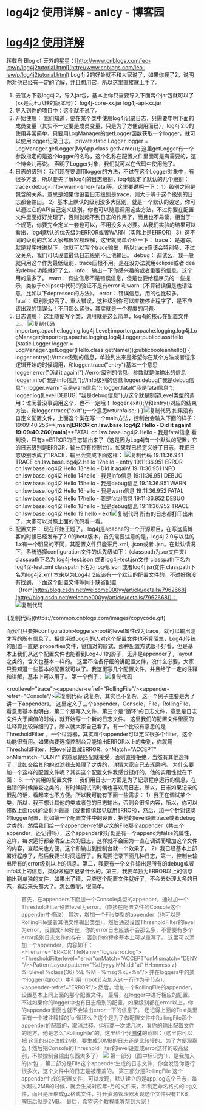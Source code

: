 
# log4j2 使用详解 - anlcy - 博客园






# [log4j2 使用详解](https://www.cnblogs.com/camilla/p/6844610.html)
转载自 Blog of 天外的星星：[http://www.cnblogs.com/leo-lsw/p/log4j2tutorial.html](http://www.cnblogs.com/leo-lsw/p/log4j2tutorial.html)
Log4j 2的好处就不和大家说了，如果你搜了2，说明你对他已经有一定的了解，并且想用它，所以这里直接就上手了。
1. 去官方下载log4j 2，导入jar包，基本上你只需要导入下面两个jar包就可以了(xx是乱七八糟的版本号)：
log4j-core-xx.jar
log4j-api-xx.jar
2. 导入到你的项目中：这个就不说了。
3. 开始使用：
我们知道，要在某个类中使用log4j记录日志，只需要申明下面的成员变量（其实不一定要是成员变量，只是为了方便调用而已），log4j 2.0的使用非常简单，只要用LogManager的getLogger函数获取一个logger，就可以使用logger记录日志。
privatestatic Logger logger = LogManager.getLogger(MyApp.class.getName());
这里getLogger有一个参数指定的是这个logger的名称，这个名称在配置文件里面可是有需要的，这个待会儿再说。
声明了Logger对象，我们就可以在代码中使用他了。
4. 日志的级别：
我们现在要调用logger的方法，不过在这个Logger对象中，有很多方法，所以要先了解log4j的日志级别，log4j规定了默认的几个级别：trace<debug<info<warn<error<fatal等。这里要说明一下：
1）级别之间是包含的关系，意思是如果你设置日志级别是trace，则大于等于这个级别的日志都会输出。
2）基本上默认的级别没多大区别，就是一个默认的设定。你可以通过它的API自己定义级别。你也可以随意调用这些方法，不过你要在配置文件里面好好处理了，否则就起不到日志的作用了，而且也不易读，相当于一个规范，你要完全定义一套也可以，不用没多大必要。从我们实验的结果可以看出，log4j默认的优先级为ERROR或者WARN（实际上是ERROR）
3）这不同的级别的含义大家都很容易理解，这里就简单介绍一下：
trace： 是追踪，就是程序推进以下，你就可以写个trace输出，所以trace应该会特别多，不过没关系，我们可以设置最低日志级别不让他输出。
debug： 调试么，我一般就只用这个作为最低级别，trace压根不用。是在没办法就用eclipse或者idea的debug功能就好了么。
info： 输出一下你感兴趣的或者重要的信息，这个用的最多了。
warn： 有些信息不是错误信息，但是也要给程序员的一些提示，类似于eclipse中代码的验证不是有error 和warn（不算错误但是也请注意，比如以下depressed的方法）。
error： 错误信息。用的也比较多。
fatal： 级别比较高了。重大错误，这种级别你可以直接停止程序了，是不应该出现的错误么！不用那么紧张，其实就是一个程度的问题。
5. 日志调用：
这里随便写个类，调用就是这么简单，log4j的核心在配置文件上。
![复制代码](https://common.cnblogs.com/images/copycode.gif)
importorg.apache.logging.log4j.Level;importorg.apache.logging.log4j.LogManager;importorg.apache.logging.log4j.Logger;publicclassHello {static Logger logger = LogManager.getLogger(Hello.class.getName());publicbooleanhello() {
        logger.entry();//trace级别的信息，单独列出来是希望你在某个方法或者程序逻辑开始的时候调用，和logger.trace("entry")基本一个意思
        logger.error("Did it again!");//error级别的信息，参数就是你输出的信息
        logger.info("我是info信息");//info级别的信息
        logger.debug("我是debug信息");
        logger.warn("我是warn信息");
        logger.fatal("我是fatal信息");
        logger.log(Level.DEBUG, "我是debug信息");//这个就是制定Level类型的调用：谁闲着没事调用这个，也不一定哦！
        logger.exit();//和entry()对应的结束方法，和logger.trace("exit");一个意思returnfalse;
    }
}![复制代码](https://common.cnblogs.com/images/copycode.gif)
如果没有自定义配置文件，上面这个类在写一个main方法，控制台会输入下面的样子：
19:09:40.256**[**main**]**ERROR cn.lsw.base.log4j2.Hello - Did it again!
19:09:40.260**[**main**]**FATAL cn.lsw.base.log4j2.Hello - 我是fatal信息
看到没，只有>=ERROR的日志输出来了（这是因为Log4j有一个默认的配置，它的日志级别是ERROR，输出只有控制台）。如果我已经定义好了日志，我把日志级别改成了TRACE，输出会变成下面这样：
![复制代码](https://common.cnblogs.com/images/copycode.gif)
19:11:36.941 TRACE cn.lsw.base.log4j2.Hello 12hello - entry
19:11:36.951 ERROR cn.lsw.base.log4j2.Hello 13hello - Did it again!
19:11:36.951 INFO  cn.lsw.base.log4j2.Hello 14hello - 我是info信息
19:11:36.951 DEBUG cn.lsw.base.log4j2.Hello 15hello - 我是debug信息
19:11:36.951 WARN  cn.lsw.base.log4j2.Hello 16hello - 我是warn信息
19:11:36.952 FATAL cn.lsw.base.log4j2.Hello 17hello - 我是fatal信息
19:11:36.952 DEBUG cn.lsw.base.log4j2.Hello 18hello - 我是debug信息
19:11:36.952 TRACE cn.lsw.base.log4j2.Hello 19 hello - exit![复制代码](https://common.cnblogs.com/images/copycode.gif)
所有的日志都打印出来了，大家可以对照上面的代码看一看。
6. 配置文件：
现在开始正题了。
log4j是apache的一个开源项目，在写这篇博客的时候已经发布了2.0的beta版本，首先需要注意的是，log4j 2.0与以往的1.x有一个明显的不同，其配置文件只能采用.xml, .json或者 .jsn。在默认情况下，系统选择configuration文件的优先级如下：（classpath为scr文件夹）
classpath下名为 log4j-test.json 或者log4j-test.jsn文件
classpath下名为log4j2-test.xml
classpath下名为 log4j.json 或者log4j.jsn文件
classpath下名为log4j2.xml
本来以为Log4J 2应该有一个默认的配置文件的，不过好像没有找到，下面这个配置文件等同于缺省配置（from[http://blog.csdn.net/welcome000yy/article/details/7962668](http://blog.csdn.net/welcome000yy/article/details/7962668)）：
![复制代码](https://common.cnblogs.com/images/copycode.gif)
<?xml version="1.0" encoding="UTF-8"?><configurationstatus="OFF"><appenders><Consolename="Console"target="SYSTEM_OUT"><PatternLayoutpattern="%d{HH:mm:ss.SSS} [%t] %-5level %logger{36} - %msg%n"/></Console></appenders><loggers><rootlevel="error"><appender-refref="Console"/></root></loggers></configuration>![复制代码](https://common.cnblogs.com/images/copycode.gif)
而我们只要把configuration>loggers>root的level属性改为trace，就可以输出刚才写的所有信息了。相信用过Log4j的人对这个配置文件也不算陌生，Log4J传统的配置一直是.properties文件，键值对的形式，那种配置方式很不好看，但是基本上我们从这个配置文件也能看到Log4J 1的影子，无非是appender了，layout之类的，含义也基本一样的。
这里不准备仔细的讲配置文件，没什么必要，大家只要知道一些基本的配置就可以了。我这里写几个配置文件，并且给了一定的注释和讲解，基本上可以用了。
第一个例子：
![复制代码](https://common.cnblogs.com/images/copycode.gif)
<?xml version="1.0" encoding="UTF-8"?><configurationstatus="OFF"><appenders><Consolename="Console"target="SYSTEM_OUT"><PatternLayoutpattern="%d{yyyy-MM-dd HH:mm:ss.SSS} [%t] %-5level %logger{36} - %msg%n"/></Console></appenders><loggers><!--我们只让这个logger输出trace信息，其他的都是error级别--><!--additivity开启的话，由于这个logger也是满足root的，所以会被打印两遍。
        不过root logger 的level是error，为什么Bar 里面的trace信息也被打印两遍呢--><loggername="cn.lsw.base.log4j2.Hello"level="trace"additivity="false"><appender-refref="Console"/></logger><rootlevel="error"><appender-refref="Console"/></root></loggers></configuration>![复制代码](https://common.cnblogs.com/images/copycode.gif)
先简单介绍一下下面这个配置文件。
1）根节点configuration，然后有两个子节点：appenders和loggers（都是复数，意思就是可以定义很多个appender和logger了）（如果想详细的看一下这个xml的结构，可以去jar包下面去找xsd文件和dtd文件）
2）appenders：这个下面定义的是各个appender，就是输出了，有好多类别，这里也不多说（容易造成理解和解释上的压力，一开始也未必能听懂，等于白讲），先看这个例子，只有一个Console，这些节点可不是随便命名的，Console就是输出控制台的意思。然后就针对这个输出设置一些属性，这里设置了PatternLayout就是输出格式了，基本上是前面时间，线程，级别，logger名称，log信息等，差不多，可以自己去查他们的语法规则。
3）loggers下面会定义许多个logger，这些logger通过name进行区分，来对不同的logger配置不同的输出，方法是通过引用上面定义的logger，注意，appender-ref引用的值是上面每个appender的name，而不是节点名称。
这个例子为了说明什么呢？我们要说说这个logger的name（名称）了（前面有提到）。
7. name的机制：(可以参考：[http://logging.apache.org/log4j/2.x/manual/architecture.html](http://logging.apache.org/log4j/2.x/manual/architecture.html))
我们这里看到了配置文件里面是name很重要，没错，这个name可不能随便起（其实可以随便起）。这个机制意思很简单。就是类似于[Java](http://lib.csdn.net/base/java)package一样，比如我们的一个包：cn.lsw.base.log4j2。而且，可以发现我们前面生成Logger对象的时候，命名都是通过 Hello.class.getName(); 这样的方法，为什么要这样呢？ 很简单，因为有所谓的Logger 继承的问题。比如 如果你给cn.lsw.base定义了一个logger，那么他也适用于cn.lsw.base.lgo4j2这个logger。名称的继承是通过点（.）分隔的。然后你可以猜测上面loggers里面有一个子节点不是logger而是root，而且这个root没有name属性。这个root相当于根节点。你所有的logger都适用与这个logger，所以，即使你在很多类里面通过  类名.class.getName()  得到很多的logger，而且没有在配置文件的loggers下面做配置，他们也都能够输出，因为他们都继承了root的log配置。
我们上面的这个配置文件里面还定义了一个logger，他的名称是 cn.lsw.base.log4j2.Hello ，这个名称其实就是通过前面的Hello.class.getName(); 得到的，我们为了给他单独做配置，这里就生成对于这个类的logger，上面的配置基本的意思是只有cn.lsw.base.log4j2.Hello 这个logger输出trace信息，也就是他的日志级别是trace，其他的logger则继承root的日志配置，日志级别是error，只能打印出ERROR及以上级别的日志。如果这里logger 的name属性改成cn.lsw.base，则这个包下面的所有logger都会继承这个log配置（这里的包是log4j的logger name的“包”的含义，不是[Java](http://lib.csdn.net/base/javase)的包，你非要给Hello生成一个名称为“myhello”的logger，他也就没法继承cn.lsw.base这个配置了。
那有人就要问了，他不是也应该继承了root的配置了么，那么会不会输出两遍呢？我们在配置文件中给了解释，如果你设置了additivity="false"，就不会输出两遍，否则，看下面的输出：
这里要在加入一个类做对比：
![复制代码](https://common.cnblogs.com/images/copycode.gif)
importorg.apache.logging.log4j.LogManager;importorg.apache.logging.log4j.Logger;publicclassTest {privatestatic Logger logger = LogManager.getLogger(Test.class.getName());publicstaticvoidmain(String[] args) {
        logger.trace("开始程序.");
        Hello hello=newHello();//for (int i = 0; i < 10000;i++){if (!hello.hello()) {
                logger.error("hello");
            }//}
        logger.trace("退出程序.");
    }
}![复制代码](https://common.cnblogs.com/images/copycode.gif)
这里先把配置文件改一下方便对照，一个是刚才第一个logger的名称还是cn.lsw.base.log4j2.Hello，additivity去掉或改为true（因为默认是true，所以可以去掉），第二是把root的level改为info方便观察。
然后运行Test，看控制台的日志输出：
![复制代码](https://common.cnblogs.com/images/copycode.gif)
2013-12-20 19:59:42.538**[**main**]**INFO  cn.lsw.base.log4j2.Test - test
2013-12-20 19:59:42.541**[**main**]**TRACE cn.lsw.base.log4j2.Hello - entry
2013-12-20 19:59:42.541**[**main**]**TRACE cn.lsw.base.log4j2.Hello - entry
2013-12-20 19:59:42.542**[**main**]**ERROR cn.lsw.base.log4j2.Hello - Did it again!
2013-12-20 19:59:42.542**[**main**]**ERROR cn.lsw.base.log4j2.Hello - Did it again!
2013-12-20 19:59:42.542**[**main**]**INFO  cn.lsw.base.log4j2.Hello - 我是info信息
2013-12-20 19:59:42.542**[**main**]**INFO  cn.lsw.base.log4j2.Hello - 我是info信息
2013-12-20 19:59:42.542**[**main**]**DEBUG cn.lsw.base.log4j2.Hello - 我是debug信息
2013-12-20 19:59:42.542**[**main**]**DEBUG cn.lsw.base.log4j2.Hello - 我是debug信息
2013-12-20 19:59:42.542**[**main**]**WARN  cn.lsw.base.log4j2.Hello - 我是warn信息
2013-12-20 19:59:42.542**[**main**]**WARN  cn.lsw.base.log4j2.Hello - 我是warn信息
2013-12-20 19:59:42.542**[**main**]**FATAL cn.lsw.base.log4j2.Hello - 我是fatal信息
2013-12-20 19:59:42.542**[**main**]**FATAL cn.lsw.base.log4j2.Hello - 我是fatal信息
2013-12-20 19:59:42.542**[**main**]**DEBUG cn.lsw.base.log4j2.Hello - 我是debug信息
2013-12-20 19:59:42.542**[**main**]**DEBUG cn.lsw.base.log4j2.Hello - 我是debug信息
2013-12-20 19:59:42.543**[**main**]**TRACE cn.lsw.base.log4j2.Hello - exit
2013-12-20 19:59:42.543**[**main**]**TRACE cn.lsw.base.log4j2.Hello - exit
2013-12-20 19:59:42.543**[**main**]**ERROR cn.lsw.base.log4j2.Test - hello![复制代码](https://common.cnblogs.com/images/copycode.gif)
可以看出，Test的trace日志没有输出，因为他继承了root的日志配置，只输出info即以上级别的日志。Hello 输出了trace及以上级别的日志，但是每个都输出了两遍。你可以试一下，把第一个logger的level该为error，那么error以上的级别也是输出两遍。这时候，只要加上additivity为false就可以避免这个问题了。
当然，你可以为每个logger 都在配置文件下面做不同的配置，也可以通过继承机制，对不同包下面的日志做不同的配置。因为loggers下面可以写很多歌logger。
下面在看一个稍微复杂的例子：
![复制代码](https://common.cnblogs.com/images/copycode.gif)
<?xml version="1.0" encoding="UTF-8"?><configurationstatus="error"><!--先定义所有的appender--><appenders><!--这个输出控制台的配置--><Consolename="Console"target="SYSTEM_OUT"><!--控制台只输出level及以上级别的信息（onMatch），其他的直接拒绝（onMismatch）--><ThresholdFilterlevel="trace"onMatch="ACCEPT"onMismatch="DENY"/><!--这个都知道是输出日志的格式--><PatternLayoutpattern="%d{HH:mm:ss.SSS} %-5level %class{36} %L %M - %msg%xEx%n"/></Console><!--文件会打印出所有信息，这个log每次运行程序会自动清空，由append属性决定，这个也挺有用的，适合临时测试用--><Filename="log"fileName="log/test.log"append="false"><PatternLayoutpattern="%d{HH:mm:ss.SSS} %-5level %class{36} %L %M - %msg%xEx%n"/></File><!--这个会打印出所有的信息，每次大小超过size，则这size大小的日志会自动存入按年份-月份建立的文件夹下面并进行压缩，作为存档--><RollingFilename="RollingFile"fileName="logs/app.log"filePattern="log/
$$
{date:yyyy-MM}/app-%d{MM-dd-yyyy}-%i.log.gz"><PatternLayoutpattern="%d{yyyy-MM-dd 'at' HH:mm:ss z} %-5level %class{36} %L %M - %msg%xEx%n"/><SizeBasedTriggeringPolicysize="50MB"/></RollingFile></appenders><!--然后定义logger，只有定义了logger并引入的appender，appender才会生效--><loggers><!--建立一个默认的root的logger--><rootlevel="trace"><appender-refref="RollingFile"/><appender-refref="Console"/></root></loggers></configuration>![复制代码](https://common.cnblogs.com/images/copycode.gif)
说复杂，其实也不复杂，这一个例子主要是为了讲一下appenders。
这里定义了三个appender，Console，File，RollingFile，看意思基本也明白，第二个是写入文件，第三个是“循环”的日志文件，意思是日志文件大于阀值的时候，就开始写一个新的日志文件。
这里我们的配置文件里面的注释算比较详细的了。所以就大家自己看了。有一个比较有意思的是ThresholdFilter ，一个过滤器，其实每个appender可以定义很多个filter，这个功能很有用。如果你要选择控制台只能输出ERROR以上的类别，你就用ThresholdFilter，把level设置成ERROR，onMatch="ACCEPT" onMismatch="DENY" 的意思是匹配就接受，否则直接拒绝，当然有其他选择了，比如交给其他的过滤器去处理了之类的，详情大家自己去琢磨吧。
为什么要加一个这样的配置文件呢？其实这个配置文件我感觉挺好的，他的实用性就在下面：
8. 一个实用的配置文件：
我们用日志一方面是为了记录程序运行的信息，在出错的时候排查之类的，有时候调试的时候也喜欢用日志。所以，日志如果记录的很乱的话，看起来也不方便。所以我可能有下面一些需求：
1）我正在调试某个类，所以，我不想让其他的类或者包的日志输出，否则会很多内容，所以，你可以修改上面root的级别为最高（或者谨慎起见就用ERROR），然后，加一个针对该类的logger配置，比如第一个配置文件中的设置，把他的level设置trace或者debug之类的，然后我们给一个appender-ref是定义的File那个appender（共三个appender，还记得吗），这个appender的好处是有一个append为false的属性，这样，每次运行都会清空上次的日志，这样就不会因为一直在调试而增加这个文件的内容，查起来也方便，这个和输出到控制台就一个效果了。
2）我已经基本上部署好程序了，然后我要长时间运行了。我需要记录下面几种日志，第一，控制台输出所有的error级别以上的信息。第二，我要有一个文件输出是所有的debug或者info以上的信息，类似做程序记录什么的。第三，我要单独为ERROR以上的信息输出到单独的文件，如果出了错，只查这个配置文件就好了，不会去处理太多的日志，看起来头都大了。怎么做呢，很简单。
>首先，在appenders下面加一个Console类型的appender，通过加一个ThresholdFilter设置level为error。（直接在配置文件的Console这个appender中修改）
>其次，增加一个File类型的appender（也可以是RollingFile或者其他文件输出类型），然后通过设置ThresholdFilter的level为error，设置成File好在，你的error日志应该不会那么多，不需要有多个error级别日志文件的存在，否则你的程序基本上可以重写了。
这里可以添加一个appender，内容如下：
<Filename="ERROR"fileName="logs/error.log"><ThresholdFilterlevel="error"onMatch="ACCEPT"onMismatch="DENY"/><PatternLayoutpattern="%d{yyyy.MM.dd 'at' HH:mm:ss z} %-5level %class{36} %L %M - %msg%xEx%n"/></File>
并在loggers中的某个logger(如root）中引用（root节点加入这一行作为子节点）。
<appender-refref="ERROR"/>
>然后，增加一个RollingFile的appender，设置基本上同上面的那个配置文件。
>最后，在logger中进行相应的配置。不过如果你的logger中也有日志级别的配置，如果级别都在error以上，你的appender里面也就不会输出error一下的信息了。
还记得上面的Test类里面有一个被注释掉的for循环么？这个是为了做配置文件中RollingFile那个appender的配置的，取消注释，运行商一次或几次，看你的输出配置文件的地方，他是怎么“RollingFile”的，这里给个我[测试](http://lib.csdn.net/base/softwaretest)的截图：（这里你可以把 <SizeBasedTriggeringPolicy size="50MB"/>这里的size改成2MB，要生成50MB的日志还是比较慢的。为了方便观察么！然后把Console的ThresholdFilter的level设置成error这样的较高级别，不然控制台输出东西太多了）
![](https://images0.cnblogs.com/blog/388456/201312/20205008-6ee14eb12c084c12b49e3d83882b7dc6.png)
第一部分（图中标识为1），是我加入的jar包；
第二部分是File这个appender生成的日志文件，你会发现你运行很多次，这个文件中的日志是被覆盖的。
第三部分是RollingFile 这个appender生成的配置文件，可以发现，默认建立的是app.log这个日志，每次超过2MB的时候，就会生成对应年-月的文件夹，和制定命名格式的log文件，而且是压缩成gz格式文件，打开资源管理器发现这个文件只有11KB，解压后就是2MB。
最后，希望这个教程能够帮到大家！





